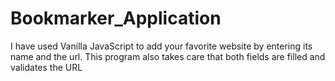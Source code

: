 # Bookmarker_Application
I have used Vanilla JavaScript to add your favorite website by entering its name and the url.
This program also takes care that both fields are filled and validates the URL
